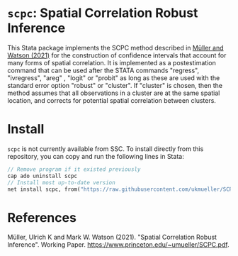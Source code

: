 # `scpc`: Spatial Correlation Robust Inference

This Stata package implements the SCPC method described in [Müller and Watson (2021)](http://www.princeton.edu/~umueller/SCPC.pdf) for the construction of confidence intervals that account for many forms of spatial correlation.
It is implemented as a postestimation command that can be used after the STATA commands "regress", "ivregress", "areg" , "logit" or "probit" as long as these are used with the standard error option "robust" or "cluster". If "cluster" is chosen, then the method assumes that all observations in a cluster are at the same spatial location, and corrects for potential spatial correlation between clusters. 

# Install

`scpc` is not currently available from SSC. To install directly from this repository, you can copy and run the following lines in Stata:
```stata
// Remove program if it existed previously
cap ado uninstall scpc
// Install most up-to-date version
net install scpc, from("https://raw.githubusercontent.com/ukmueller/SCPC/master/src")
```

# References

Müller, Ulrich K and Mark W. Watson (2021). "Spatial Correlation Robust Inference". Working Paper. https://www.princeton.edu/~umueller/SCPC.pdf.
